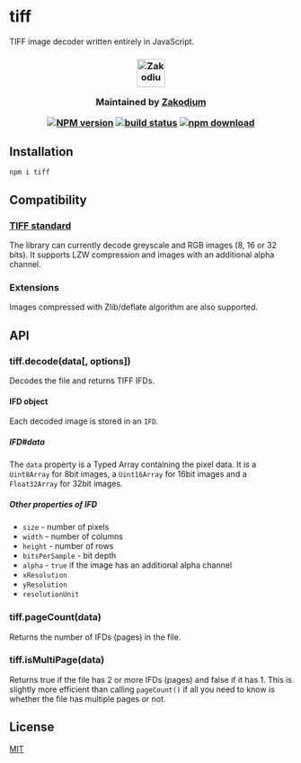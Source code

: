 # tiff

TIFF image decoder written entirely in JavaScript.

<h3 align="center">

  <a href="https://www.zakodium.com">
    <img src="https://www.zakodium.com/brand/zakodium-logo-white.svg" width="50" alt="Zakodium logo" />
  </a>

  <p>
    Maintained by <a href="https://www.zakodium.com">Zakodium</a>
  </p>

  [![NPM version][npm-image]][npm-url]
  [![build status][ci-image]][ci-url]
  [![npm download][download-image]][download-url]

</h3>

## Installation

```console
npm i tiff
```

## Compatibility

### [TIFF standard](./TIFF6.pdf)

The library can currently decode greyscale and RGB images (8, 16 or 32 bits).
It supports LZW compression and images with an additional alpha channel.

### Extensions

Images compressed with Zlib/deflate algorithm are also supported.

## API

### tiff.decode(data[, options])

Decodes the file and returns TIFF IFDs.

#### IFD object

Each decoded image is stored in an `IFD`.

##### IFD#data

The `data` property is a Typed Array containing the pixel data. It is a
`Uint8Array` for 8bit images, a `Uint16Array` for 16bit images and a
`Float32Array` for 32bit images.

##### Other properties of IFD

- `size` - number of pixels
- `width` - number of columns
- `height` - number of rows
- `bitsPerSample` - bit depth
- `alpha` - `true` if the image has an additional alpha channel
- `xResolution`
- `yResolution`
- `resolutionUnit`

### tiff.pageCount(data)

Returns the number of IFDs (pages) in the file.

### tiff.isMultiPage(data)

Returns true if the file has 2 or more IFDs (pages) and false if it has 1.
This is slightly more efficient than calling `pageCount()` if all you need to
know is whether the file has multiple pages or not.

## License

[MIT](./LICENSE)

[npm-image]: https://img.shields.io/npm/v/tiff.svg
[npm-url]: https://www.npmjs.com/package/tiff
[ci-image]: https://github.com/image-js/tiff/workflows/Node.js%20CI/badge.svg?branch=master
[ci-url]: https://github.com/image-js/tiff/actions?query=workflow%3A%22Node.js+CI%22
[codecov-image]: https://img.shields.io/codecov/c/github/image-js/tiff.svg
[codecov-url]: https://codecov.io/gh/image-js/tiff
[download-image]: https://img.shields.io/npm/dm/tiff.svg
[download-url]: https://www.npmjs.com/package/tiff
